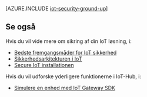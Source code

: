 <properties
 pageTitle="Secure din IoT løsning fra bunden af | Microsoft Azure"
 description="I denne artikel beskrives de indbyggede sikkerhedsfunktioner af Microsoft Azure IoT pakke"
 services="iot-hub"
 documentationCenter=""
 authors="YuriDio"
 manager="timlt"
 editor=""/>

<tags
 ms.service="iot-hub"
 ms.devlang="na"
 ms.topic="article"
 ms.tgt_pltfrm="na"
 ms.workload="na"
 ms.date="10/17/2016"
 ms.author="yurid"/>

[AZURE.INCLUDE [iot-security-ground-up](../../includes/iot-security-ground-up.md)]

## <a name="see-also"></a>Se også

Hvis du vil vide mere om sikring af din IoT løsning, i:

- [Bedste fremgangsmåder for IoT sikkerhed][lnk-security-best-practices]
- [Sikkerhedsarkitekturen i IoT][lnk-security-architecture]
- [Secure IoT installationen][lnk-security-deployment]

Hvis du vil udforske yderligere funktionerne i IoT-Hub, i:

- [Simulere en enhed med IoT Gateway SDK][lnk-gateway]

[lnk-security-best-practices]: iot-hub-security-best-practices.md
[lnk-security-architecture]: iot-hub-security-architecture.md
[lnk-security-deployment]: iot-hub-security-deployment.md

[lnk-gateway]: iot-hub-linux-gateway-sdk-simulated-device.md